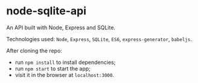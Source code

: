 # node-sqlite-api
An API built with Node, Express and SQLite.

Technologies used: `Node`, `Express`, `SQLite`, `ES6`, `express-generator`, `babeljs`. 		

After cloning the repo:
- run `npm install` to install dependencies;
- run `npm start` to start the app;
- visit it in the browser at `localhost:3000`.

